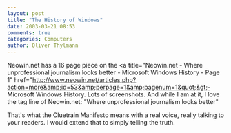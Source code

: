 ```yaml
---
layout: post
title: "The History of Windows"
date: 2003-03-21 08:53
comments: true
categories: Computers
author: Oliver Thylmann
---
```



Neowin.net has a 16 page piece on the &lt;a title=&quot;Neowin.net - Where unprofessional journalism looks better - Microsoft Windows History - Page 1&quot; href=&quot;http://www.neowin.net/articles.php?action=more&amp;id=53&amp;perpage=1&amp;pagenum=1&quot;&gt;- Microsoft Windows History. Lots of screenshots. And while I am at it, I love the tag line of Neowin.net: &quot;Where unprofessional journalism looks better&quot;

That's what the Cluetrain Manifesto means with a real voice, really talking to your readers. I would extend that to simply telling the truth.


